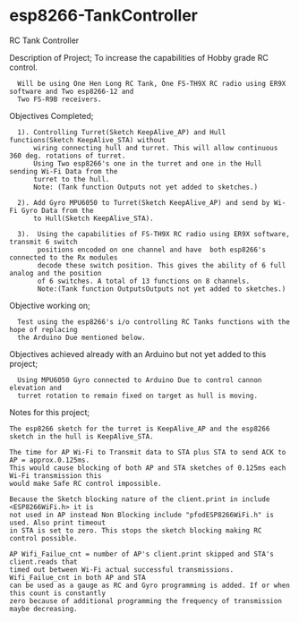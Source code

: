 # esp8266-TankController
RC Tank Controller

Description of Project;
      To increase the capabilities of Hobby grade RC control. 
      
      Will be using One Hen Long RC Tank, One FS-TH9X RC radio using ER9X software and Two esp8266-12 and 
      Two FS-R9B receivers.

  Objectives Completed;
  
      1). Controlling Turret(Sketch KeepAlive_AP) and Hull functions(Sketch KeepAlive_STA) without 
          wiring connecting hull and turret. This will allow continuous 360 deg. rotations of turret. 
          Using Two esp8266's one in the turret and one in the Hull sending Wi-Fi Data from the 
          turret to the hull. 
          Note: (Tank function Outputs not yet added to sketches.)

      2). Add Gyro MPU6050 to Turret(Sketch KeepAlive_AP) and send by Wi-Fi Gyro Data from the 
          to Hull(Sketch KeepAlive_STA). 

      3).  Using the capabilities of FS-TH9X RC radio using ER9X software, transmit 6 switch 
           positions encoded on one channel and have  both esp8266's connected to the Rx modules  
           decode these switch position. This gives the ability of 6 full analog and the position  
           of 6 switches. A total of 13 functions on 8 channels. 
           Note:(Tank function OutputsOutputs not yet added to sketches.)

  Objective working on;

      Test using the esp8266's i/o controlling RC Tanks functions with the hope of replacing 
      the Arduino Due mentioned below.

  Objectives achieved already with an Arduino but not yet added to this project; 

      Using MPU6050 Gyro connected to Arduino Due to control cannon elevation and 
      turret rotation to remain fixed on target as hull is moving.


 Notes for this project;  
 
    The esp8266 sketch for the turret is KeepAlive_AP and the esp8266 sketch in the hull is KeepAlive_STA.
 
    The time for AP Wi-Fi to Transmit data to STA plus STA to send ACK to AP = approx.0.125ms.
    This would cause blocking of both AP and STA sketches of 0.125ms each Wi-Fi transmission this
    would make Safe RC control impossible.

    Because the Sketch blocking nature of the client.print in include <ESP8266WiFi.h> it is 
    not used in AP instead Non Blocking include "pfodESP8266WiFi.h" is used. Also print timeout
    in STA is set to zero. This stops the sketch blocking making RC control possible.

    AP Wifi_Failue_cnt = number of AP's client.print skipped and STA's client.reads that 
    timed out between Wi-Fi actual successful transmissions. Wifi_Failue_cnt in both AP and STA
    can be used as a gauge as RC and Gyro programming is added. If or when this count is constantly
    zero because of additional programming the frequency of transmission maybe decreasing.
